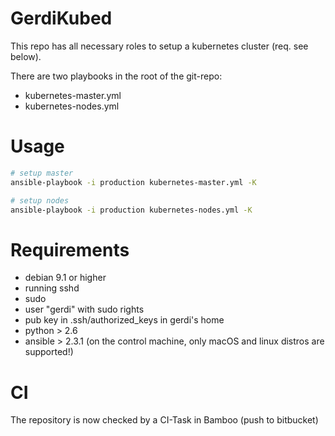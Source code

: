 # GerdiKubed

This repo has all necessary roles to setup a kubernetes cluster (req. see below).

There are two playbooks in the root of the git-repo:
* kubernetes-master.yml 
* kubernetes-nodes.yml

# Usage

```bash
# setup master
ansible-playbook -i production kubernetes-master.yml -K

# setup nodes
ansible-playbook -i production kubernetes-nodes.yml -K
```

# Requirements

* debian 9.1 or higher
* running sshd
* sudo
* user "gerdi" with sudo rights
* pub key in .ssh/authorized_keys in gerdi's home
* python > 2.6
* ansible > 2.3.1 (on the control machine, only macOS and linux distros are supported!)

# CI

The repository is now checked by a CI-Task in Bamboo (push to bitbucket)
